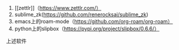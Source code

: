 1. [[zettlr]]（https://www.zettlr.com/）
2. sublime_zk(https://github.com/renerocksai/sublime_zk)
3. emacs上的roam-mode（https://github.com/org-roam/org-roam）
4. python上的slipbox（https://pypi.org/project/slipbox/0.6.6/） 

上述软件